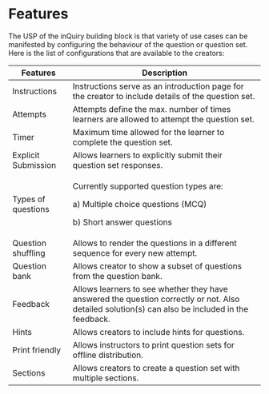 # Features

The USP of the inQuiry building block is that variety of use cases can be manifested by configuring the behaviour of the question or question set. Here is the list of configurations that are available to the creators:

| Features            | Description                                                                                                                                      |
| ------------------- | ------------------------------------------------------------------------------------------------------------------------------------------------ |
| Instructions        | Instructions serve as an introduction page for the creator to include details of the question set.                                               |
| Attempts            | Attempts define the max. number of times learners are allowed to attempt the question set.                                                       |
| Timer               | Maximum time allowed for the learner to complete the question set.                                                                               |
| Explicit Submission | Allows learners to explicitly submit their question set responses.                                                                               |
| Types of questions  | <p>Currently supported question types are:</p><p>a) Multiple choice questions (MCQ)</p><p>b) Short answer questions</p>                          |
| Question shuffling  | Allows to render the questions in a different sequence for every new attempt.                                                                    |
| Question bank       | Allows creator to show a subset of questions from the question bank.                                                                             |
| Feedback            | Allows learners to see whether they have answered the question correctly or not. Also detailed solution(s) can also be included in the feedback. |
| Hints               | Allows creators to include hints for questions.                                                                                                  |
| Print friendly      | Allows instructors to print question sets for offline distribution.                                                                              |
| Sections            | Allows creators to create a question set with multiple sections.                                                                                 |

